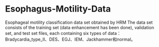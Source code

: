 # Esophagus-Motility-Data
Esophageal motility classification data set obtained by HRM
The data set consists of the training set (data enhancement has been done), validation set, and test set files, each containing six types of data：Bradycardia_type_II、DES、EGJ、IEM、Jackhammer和normal。

